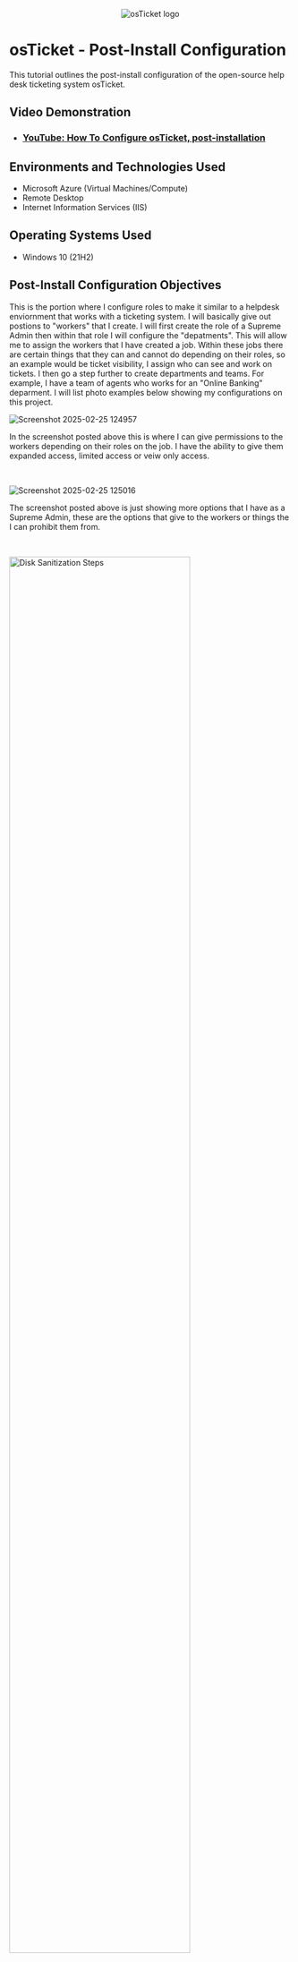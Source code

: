 <p align="center">
<img src="https://i.imgur.com/Clzj7Xs.png" alt="osTicket logo"/>
</p>

<h1>osTicket - Post-Install Configuration</h1>
This tutorial outlines the post-install configuration of the open-source help desk ticketing system osTicket.<br />


<h2>Video Demonstration</h2>

- ### [YouTube: How To Configure osTicket, post-installation](https://www.youtube.com)

<h2>Environments and Technologies Used</h2>

- Microsoft Azure (Virtual Machines/Compute)
- Remote Desktop
- Internet Information Services (IIS)

<h2>Operating Systems Used </h2>

- Windows 10</b> (21H2)

<h2>Post-Install Configuration Objectives</h2>

This is the portion where I configure roles to make it similar to a helpdesk enviornment that works with a ticketing system. I will basically give out postions to "workers" that I create. I will first create the role of a Supreme Admin then within that role I will configure the "depatments". This will allow me to assign the workers that I have created a job. Within these jobs there are certain things that they can and cannot do depending on their roles, so an example would be ticket visibility, I assign who can see and work on tickets. I then go a step further to create departments and teams. For example, I have a team of agents who works for an "Online Banking" deparment. I will list photo examples below showing my configurations on this project.


![Screenshot 2025-02-25 124957](https://github.com/user-attachments/assets/6f3ac707-1bd9-48ee-a0cd-281f783ec9b3)

<p>
In the screenshot posted above this is where I can give permissions to the workers depending on their roles on the job. I have the ability to give them expanded access, limited access or veiw only access.
</p>
<br />

<p>

![Screenshot 2025-02-25 125016](https://github.com/user-attachments/assets/06e2c5e8-bc50-44c5-a697-7f312e0fcbe5)

The screenshot posted above is just showing more options that I have as a Supreme Admin, these are the options that give to the workers or things the I can prohibit them from.
<p>

</p>
<br />

<p>
<img src="https://i.imgur.com/DJmEXEB.png" height="80%" width="80%" alt="Disk Sanitization Steps"/>
</p>
<p>
Lorem ipsum dolor sit amet, consectetur adipiscing elit, sed do eiusmod tempor incididunt ut labore et dolore magna aliqua. Ut enim ad minim veniam, quis nostrud exercitation ullamco laboris nisi ut aliquip ex ea commodo consequat. Duis aute irure dolor in reprehenderit in voluptate velit esse cillum dolore eu fugiat nulla pariatur.
</p>
<br />
